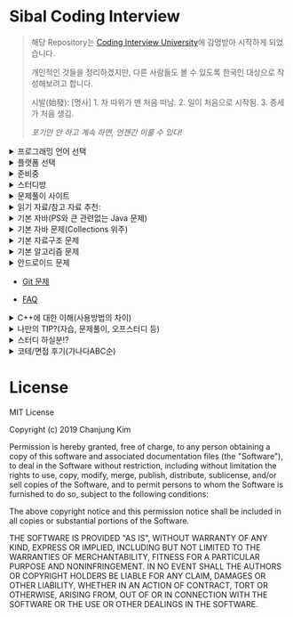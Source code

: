 # Sibal Coding Interview

> 해당 Repository는 [Coding Interview University](https://github.com/jwasham/coding-interview-university)에 감명받아 시작하게 되었습니다.
>
> 개인적인 것들을 정리하겠지만, 다른 사람들도 볼 수 있도록 한국인 대상으로 작성해보려고 합니다.
>
> 시발(始發): [명사] 1. 차 따위가 맨 처음 떠남. 2. 일이 처음으로 시작됨. 3. 증세가 처음 생김.
>
> *포기만 안 하고 계속 하면, 언젠간 이룰 수 있다!*

<details>
<summary>프로그래밍 언어 선택</summary>

- [Javscript](README-js.md)
- [Python](README-py.md)
- [C++](README-cpp.md)
- [C](README-c.md)

</details>

<details>
<summary>플랫폼 선택</summary>

- [Android](README-android.md)
- [iOS](README-ios.md)
- [Flutter](README-flutter.md)
- [React](README-react.md)
- [React Native](README-rn.md)
- [Node.js](README-nodejs.md)
- [Django](README-django.md)
- [Spring](README-spring.md)
- [AWS](README-aws.md)
 
</details>

<details>
<summary>준비중</summary>
 
- [English](https://github.com/chanjungkim/coding-interview-shit/issues/1)

</details>

<details>
<summary>스터디방</summary>
 
- [알고리즘 자습방](https://open.kakao.com/o/gNPnHZq)
- [자바/코틀린/JS 알고리즘 자습방](https://open.kakao.com/o/gK0gr6T)

</details>

<details>
<summary>문제풀이 사이트</summary>
 
- [백준(BOJ)](http://boj.kr)
> [알고리즘 자습방 그룹](https://www.acmicpc.net/group/2657)
>
> 국내 가장 인기 있는 사이트.
>
> 11월 11일 빼빼로 이벤트함.
>
> Code.plus에서 온라인 강의 들을 수 있음(3만원~10만원 꼴. 할인, 패키지도 있음. 내용 괜찮음.)
>
> 각 강의 마다 맛보기 강의 들을 수 있음.
>
> 유투브 채널있음(참고 자료 확인)
- [SW Expert Academy(SWEA, Samsung)](https://swexpertacademy.com)
> SW Test 볼 수 있음(A, B, C형. 무료.)
>
> 무료 강의 있음.
>
> 프로그래머스 - https://programmers.co.kr
>
> 카카오톡 코테는 여기서 봄.
>
> 예전 카카오톡 코테를 풀어볼 수 있음. 다른 문제도 있음.

</details>

<details>
<summary>읽기 자료/참고 자료 추천:</summary>
 
## 블로그
- [박트리님의 ‘알고리즘 공부, 어떻게 해야하나요’](http://baactree.tistory.com/52)
## 유튜브
- [엔지니어대한민국](https://www.youtube.com/c/damazzang)
- [부경대 교수님(권오흠)](https://www.youtube.com/channel/UC-cOmaeWLm7Ii7erMQNatvA)
- [스타트링크(백준)](https://www.youtube.com/channel/UCDNIW41TtRlgRtuZ4pos2IA)
## 교재
- [Do it! 자료구조와 함께 배우는 알고리즘 입문(거의 자료구조 책임)](https://www.aladin.co.kr/shop/wproduct.aspx?ItemId=143301556) 
- [알고리즘 트레이닝](https://www.aladin.co.kr/shop/wproduct.aspx?ItemId=110847940)
## 기타
- [시각화](https://www.cs.usfca.edu/~galles/visualization/Algorithms.html)

</details>

<details><summary>기본 자바(PS와 큰 관련없는 Java 문제)</summary>

###### ‘코딩 테스트’에 관련된 문제들은 다른 카테고리에 작성해주시기 바랍니다.
- 접근제어자 접근범위
- 인터페이스, 추상클래스 차이
- 예외처리
- 생성자의 종류

</details>
<details>
 <summary>기본 자바 문제(Collections 위주)</summary>
 
###### 아래의 문제는 ‘코딩 테스트’에 관련된 문제이므로 Thread나 네트워크 등의 PS(Problem Solving)와 관련 없는 내용은 배제해주시기 바랍니다.
- [equals() 와 ==의 차이]()
- [sort() 사용법]()
- [중복 체크?]()
- [순서 유무?]()
- [imprements 와 extends의 차이]()
- [ArrayList<Integer>처럼 <>안에 넣을 수 있는 것은? 무엇만 가능한가?]()
- [가변인자란?]()
- [for문의 종류는?]()
- [toString()은 무엇을 하는 애인가?]()

</details>

<details>
 <summary>기본 자료구조 문제</summary>
 
###### 아래의 문제는 ‘코딩 테스트’에 관련된 문제이므로 관련 없는 내용은 배제해주시기 바랍니다.
- [ArrayList와 LinkedList 차이]()
- [LinkedList의 노드는 어떻게 구성되어있나? 추가, 삭제, 검색에서 어떻게 동작하게 되나?]()
- [Hash의 시간복잡도는?]()
- [속도가 가장 빠른 Sorting 방법은? 그리고 그 시간 복잡도는?]()
- [일반적으로 for문 하나는 시간 복잡도로 어떻게 나타내는가?]()
- [for문이 몇 번 돌아야 1초 정도일까?]()
- [재귀 함수의 시간 복잡도는 어떻게 구하는가?]()

</details>

<details>
 <summary>기본 알고리즘 문제</summary>
 
- [그리디 알고리즘(욕심쟁이 기법, Greedy Algorithm)이란?]()
- [분할 정복(Divide and Conquer)이란?]()
- [완전 탐색(Brute Force)이란?]()
- [백트래킹(Backtracking)이란?]()
- [인접 리스트와 인접 배열이란? 입력을 어떻게 받아 어떻게 저장하는가?]()
- [BFS란?]()
- [DFS란?]()
- [스택은 언제 쓰이는가? DFS? BFS?]()
- [큐는 언제 쓰이는가? DFS? BFS?]()
- [맵 안에서 넓이를 구할 때 무엇을 사용하는가?]()
- [맵 안에서 영역의 개수를 구할 때 무엇을 사용하는가?]()
- [비트마스크란?]()
- [전위, 중위, 후위는 어떤 그래프 탐색에서 어떤 부분을 달리하여 얻을 수 있는가?]()
- [조합은 무엇이고 순열은 무엇인가?]()
- [|와 ||, &와 &&의 차이는?]()
- [1, 4, 16, ...처럼 4의 거듭제곱을 계산할 때 빠른 방법은?]()
- [GCD와 LCM는 무엇이며 어떻게 구하는가?]()
- [등차수열과 등비수열에서 수열의 합은 어떻게 구하는가?]()
- [알파벳 갯수는 총 몇 개이며, ASCII코드 중 a와 z 그리고 A와 Z를 숫자로 나타내면 얼마일까?]()
- [String을 더할 때 빠르게 하는 방법은 무엇일까?]()
- [입력과 출력이 많을 경우 입출력 방법 중 무엇을 사용하면 빠를까?]()
- [10진수의 숫자를 Binary인 String으로 표현하려면 어떻게 해야할까?]()
- [String을 index에 따라 어떻게 쪼갤 수 있을까?]()
- [String을 규칙에 따라(쉼표나 공백 등)으로 나눠 배열에 담을 수 있을까?]()
- [DP에서 쓰이는 것은 Memoryzation OR Memoization(r없음)? 왜 그리고 어떻게 사용하는 가?]()
- [Bottom-up은 뭐고 Top-down은 뭘까? 어느 알고리즘에서 사용되는 말인가? 어떻게 구현하는 가?]()
- [우선순위 큐(PQ, Priority Queue)는 어떤 애고 어떤 유형에서 유용하게 쓰이는가?]()
- [C++의 pair는 어떻게 자바로 구현하는가?]()
 
</details>
 
<details>
 <summary>안드로이드 문제</summary>

- [4대 컴포넌트에 대해 설명하시오]()
- [Thread 간 통신 방법]()
- [Looper란?]()
- [커스텀뷰란? 커스텀뷰 만드는 방법]()
- [생명 주기에 대해 설명하시오.]()
- [RecyclerView란? 사용 방법은?]()
- [Context란? 어떤 종류가 있는가?]()
- [AsyncTask 사용법]()
- [Thread와 Handler 차이]()
- [Thread간 통신방법에 대해 설명하시오]()
- [Handler에 대해 설명하시오]()
- [Serializable와 Parcelable 차이]()
- [데이터 저장 방식 5가지 비교 - SQLite, Shared Preference, File, Property, Network]()
- [명시적 인텐트 VS 암시적 인텐트]()
- [ANR이란?]()
- [Activity와 Fragment의 차이]()
- [Activity와 Fragment의 생명주기에 대해 설명하시오.]()
- [Data Binding이란?]()
- [timeout 핸들링 방법]()
- [iOS와 차이점]()
- [MVC, MVP, MVVM 패턴에 대해 설명, 각 아키텍쳐에 대해 패키지 구성을 어떻게 하는가?]()
- [9-Patch란?]()
- [Job Scheduler란?]()
- [Work Manager란?]()
- [AAC의 종류와 각각에 대해 설명하시오]()
- [Shared Preference 보안 이슈에 대해 설명 및 대처 방법]()
- [Serializa란 무엇인가? 종류는?]()
- [백그라운드에서 UI 업데이트 하는 방법]()
- [ANR이란?]()
- [Content Provider와 Content Resolver 차이]()
- [Manifest에 대해 설명]()

</details>
 
- [Git 문제](./git-quizes.md)
 
- [FAQ](./faq-collection.md)
 
<details><summary>C++에 대한 이해(사용방법의 차이)</summary>
 
- [using namespace std; 는 무엇?]()
- [입출력 방법?]()
- [구조체 생성 및 사용법?]()
- [자바엔 없지만, 조합 문제에서 사용할 수 있는 유용한 메소드는?]()
- [포인터 사용 방법]()

</details>

<details><summary>나만의 TIP?(자습, 문제풀이, 오프스터디 등)</summary>
</details>

<details><summary>스터디 하실분!?</summary>
 
- [Discord 채널](https://discord.gg/Uf3Nr3M)

</details>

<details><summary>코테/면접 후기(가나다ABC순)</summary>

##### ㄹ
<details><summary>라인</summary>
 
- [닉네임 or 이메일 or 아무거나: 내용](career/review/line.md)

</details>

##### ㅇ
<details><summary>우아한형제</summary>
 
- [닉네임 or 이메일 or 아무거나: 내용](career/review/woowa-brothers.md)

</details>

##### ㅅ
<details><summary>삼성</summary>
 
- [닉네임 or 이메일 or 아무거나: 내용](career/review/samsung.md)

</details>

##### ㅋ
<details><summary>카카오</summary>
 
- [닉네임 or 이메일 or 아무거나: 내용](career/review/kakao.md)

</details>

##### N
<details><summary>NHN</summary>
 
- [닉네임 or 이메일 or 아무거나: 내용](career/review/nhn.md)

</details>

</details>


# License

MIT License

Copyright (c) 2019 Chanjung Kim

Permission is hereby granted, free of charge, to any person obtaining a copy
of this software and associated documentation files (the "Software"), to deal
in the Software without restriction, including without limitation the rights
to use, copy, modify, merge, publish, distribute, sublicense, and/or sell
copies of the Software, and to permit persons to whom the Software is
furnished to do so, subject to the following conditions:

The above copyright notice and this permission notice shall be included in all
copies or substantial portions of the Software.

THE SOFTWARE IS PROVIDED "AS IS", WITHOUT WARRANTY OF ANY KIND, EXPRESS OR
IMPLIED, INCLUDING BUT NOT LIMITED TO THE WARRANTIES OF MERCHANTABILITY,
FITNESS FOR A PARTICULAR PURPOSE AND NONINFRINGEMENT. IN NO EVENT SHALL THE
AUTHORS OR COPYRIGHT HOLDERS BE LIABLE FOR ANY CLAIM, DAMAGES OR OTHER
LIABILITY, WHETHER IN AN ACTION OF CONTRACT, TORT OR OTHERWISE, ARISING FROM,
OUT OF OR IN CONNECTION WITH THE SOFTWARE OR THE USE OR OTHER DEALINGS IN THE
SOFTWARE.
